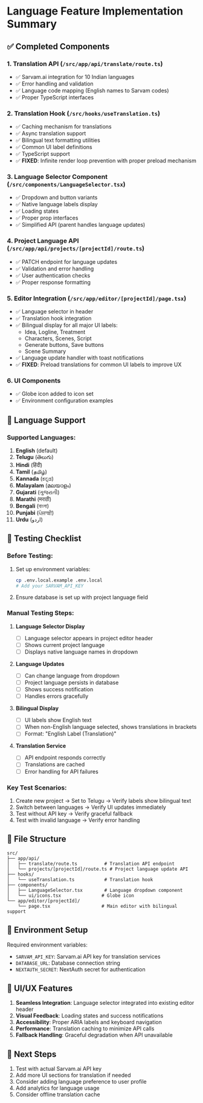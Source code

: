 # Language Feature Implementation Summary

## ✅ Completed Components

### 1. Translation API (`/src/app/api/translate/route.ts`)

- ✅ Sarvam.ai integration for 10 Indian languages
- ✅ Error handling and validation
- ✅ Language code mapping (English names to Sarvam codes)
- ✅ Proper TypeScript interfaces

### 2. Translation Hook (`/src/hooks/useTranslation.ts`)

- ✅ Caching mechanism for translations
- ✅ Async translation support
- ✅ Bilingual text formatting utilities
- ✅ Common UI label definitions
- ✅ TypeScript support
- ✅ **FIXED**: Infinite render loop prevention with proper preload mechanism

### 3. Language Selector Component (`/src/components/LanguageSelector.tsx`)

- ✅ Dropdown and button variants
- ✅ Native language labels display
- ✅ Loading states
- ✅ Proper prop interfaces
- ✅ Simplified API (parent handles language updates)

### 4. Project Language API (`/src/app/api/projects/[projectId]/route.ts`)

- ✅ PATCH endpoint for language updates
- ✅ Validation and error handling
- ✅ User authentication checks
- ✅ Proper response formatting

### 5. Editor Integration (`/src/app/editor/[projectId]/page.tsx`)

- ✅ Language selector in header
- ✅ Translation hook integration
- ✅ Bilingual display for all major UI labels:
  - Idea, Logline, Treatment
  - Characters, Scenes, Script
  - Generate buttons, Save buttons
  - Scene Summary
- ✅ Language update handler with toast notifications
- ✅ **FIXED**: Preload translations for common UI labels to improve UX

### 6. UI Components

- ✅ Globe icon added to icon set
- ✅ Environment configuration examples

## 🎯 Language Support

### Supported Languages:

1. **English** (default)
2. **Telugu** (తెలుగు)
3. **Hindi** (हिंदी)
4. **Tamil** (தமிழ்)
5. **Kannada** (ಕನ್ನಡ)
6. **Malayalam** (മലയാളം)
7. **Gujarati** (ગુજરાતી)
8. **Marathi** (मराठी)
9. **Bengali** (বাংলা)
10. **Punjabi** (ਪੰਜਾਬੀ)
11. **Urdu** (اردو)

## 🚀 Testing Checklist

### Before Testing:

1. Set up environment variables:

   ```bash
   cp .env.local.example .env.local
   # Add your SARVAM_API_KEY
   ```

2. Ensure database is set up with project language field

### Manual Testing Steps:

1. **Language Selector Display**

   - [ ] Language selector appears in project editor header
   - [ ] Shows current project language
   - [ ] Displays native language names in dropdown

2. **Language Updates**

   - [ ] Can change language from dropdown
   - [ ] Project language persists in database
   - [ ] Shows success notification
   - [ ] Handles errors gracefully

3. **Bilingual Display**

   - [ ] UI labels show English text
   - [ ] When non-English language selected, shows translations in brackets
   - [ ] Format: "English Label (Translation)"

4. **Translation Service**
   - [ ] API endpoint responds correctly
   - [ ] Translations are cached
   - [ ] Error handling for API failures

### Key Test Scenarios:

1. Create new project → Set to Telugu → Verify labels show bilingual text
2. Switch between languages → Verify UI updates immediately
3. Test without API key → Verify graceful fallback
4. Test with invalid language → Verify error handling

## 📁 File Structure

```
src/
├── app/api/
│   ├── translate/route.ts          # Translation API endpoint
│   └── projects/[projectId]/route.ts # Project language update API
├── hooks/
│   └── useTranslation.ts           # Translation hook
├── components/
│   ├── LanguageSelector.tsx        # Language dropdown component
│   └── ui/icons.tsx               # Globe icon
└── app/editor/[projectId]/
    └── page.tsx                   # Main editor with bilingual support
```

## 🔧 Environment Setup

Required environment variables:

- `SARVAM_API_KEY`: Sarvam.ai API key for translation services
- `DATABASE_URL`: Database connection string
- `NEXTAUTH_SECRET`: NextAuth secret for authentication

## 🎨 UI/UX Features

1. **Seamless Integration**: Language selector integrated into existing editor header
2. **Visual Feedback**: Loading states and success notifications
3. **Accessibility**: Proper ARIA labels and keyboard navigation
4. **Performance**: Translation caching to minimize API calls
5. **Fallback Handling**: Graceful degradation when API unavailable

## 🔄 Next Steps

1. Test with actual Sarvam.ai API key
2. Add more UI sections for translation if needed
3. Consider adding language preference to user profile
4. Add analytics for language usage
5. Consider offline translation cache
